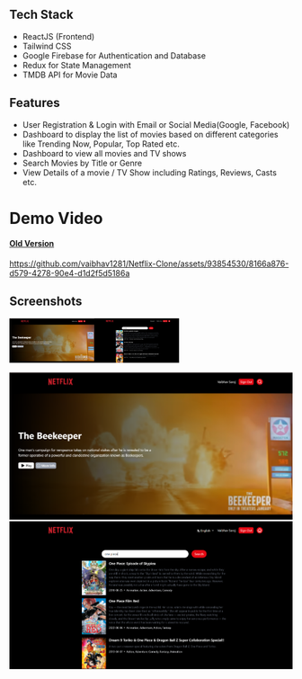 
## Tech Stack

- ReactJS (Frontend)
- Tailwind CSS
- Google Firebase  for Authentication and Database
- Redux  for State Management
- TMDB  API for Movie Data

## Features

- User Registration & Login with Email or Social Media(Google, Facebook)
- Dashboard to display the list of movies based on different categories like Trending Now, Popular, Top Rated etc.
- Dashboard to view all movies and TV shows
- Search Movies by Title or Genre
- View Details of a movie / TV Show including Ratings, Reviews, Casts etc.

# Demo Video


#### [Old Version](https://github.com/vaibhav1281/Netflix-Clone/assets/93854530/5d3166a4-1101-4385-a395-a7fe07d70959) 
 
https://github.com/vaibhav1281/Netflix-Clone/assets/93854530/8166a876-d579-4278-90e4-d1d2f5d5186a


## Screenshots

<img src="./public/images/homepage.png" width=30% /><img src="./public/images/searchPage.png" width=30%/>

![Home Page](./public/images/homepage.png "Home Page")
![Search Page](./public/images/searchPage.png "Search Page")



